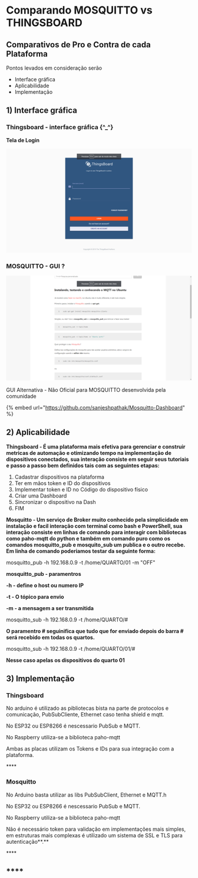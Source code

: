 # Comparando MOSQUITTO vs THINGSBOARD

## Comparativos de Pro e Contra de cada Plataforma

Pontos levados em consideração serão

* Interface gráfica
* Aplicabilidade
* Implementação

## 1\) Interface gráfica

### Thingsboard - interface gráfica {^\_^} 

**Tela de Login**

![](../.gitbook/assets/image%20%2812%29.png)

### MOSQUITTO - GUI ?

![N&#xE3;o existe tela grafica apenas terminal](../.gitbook/assets/image%20%281%29.png)

GUI Alternativa -  Não Oficial para MOSQUITTO desenvolvida pela comunidade

{% embed url="https://github.com/sanjeshpathak/Mosquitto-Dashboard" %}

## 2\) Aplicabilidade 

**Thingsboard - É uma plataforma mais efetiva para gerenciar e construir metricas de automação e otimizando tempo na implementação de dispositivos conectados, sua interação consiste em seguir seus tutoriais e passo a passo bem definidos tais com as seguintes etapas:**

1. Cadastrar dispositivos na plataforma
2. Ter em mãos token e ID do dispositivos
3. Implementar token e ID no Código do dispositivo físico
4. Criar uma Dashboard
5. Sincronizar o dispositivo na Dash 
6. FIM



**Mosquitto - Um serviço de Broker muito conhecido pela simplicidade em instalação e facil interação com terminal como bash e PowerShell, sua interação consiste em linhas de comando para interagir com bibliotecas como paho-mqtt do python e também em comando puro como os comandos mosquitto\_pub e mosquito\_sub um publica e o outro recebe. Em linha de comando poderiamos testar da seguinte forma:**

mosquitto\_pub -h 192.168.0.9 -t /home/QUARTO/01 -m "OFF"

**mosquitto\_pub - paramentros** 

**-h - define o host ou numero IP**

**-t - O tópico para envio** 

**-m - a mensagem a ser transmitida**

mosquitto\_sub -h 192.168.0.9 -t /home/QUARTO/\#

**O paramentro \# seguinifica que tudo que for enviado depois do barra \# será recebido em todas os quartos.**

mosquitto\_sub -h 192.168.0.9 -t /home/QUARTO/01/\#

**Nesse caso apelas os dispositivos do quarto 01** 

## 3\) Implementação

### **Thingsboard** 

No arduino é utilizado as pibliotecas bista na parte de protocolos e comunicação, PubSubCliente, Ethernet caso tenha shield e  mqtt.

No ESP32 ou ESP8266 é nescessario PubSub e MQTT.

No Raspberry utiliza-se a biblioteca paho-mqtt

Ambas as placas utilizam os Tokens e IDs para sua integração com a plataforma.

\*\*\*\*

### **Mosquitto** 

  
No Arduino basta utilizar as libs PubSubClient, Ethernet e MQTT.h

No ESP32 ou ESP8266 é nescessario PubSub e MQTT.

No Raspberry utiliza-se a biblioteca paho-mqtt

Não é necessário token para validação em implementações mais simples, em estruturas mais complexas é utilizado um sistema de SSL e TLS para autenticação**.**

\*\*\*\*

## \*\*\*\*





